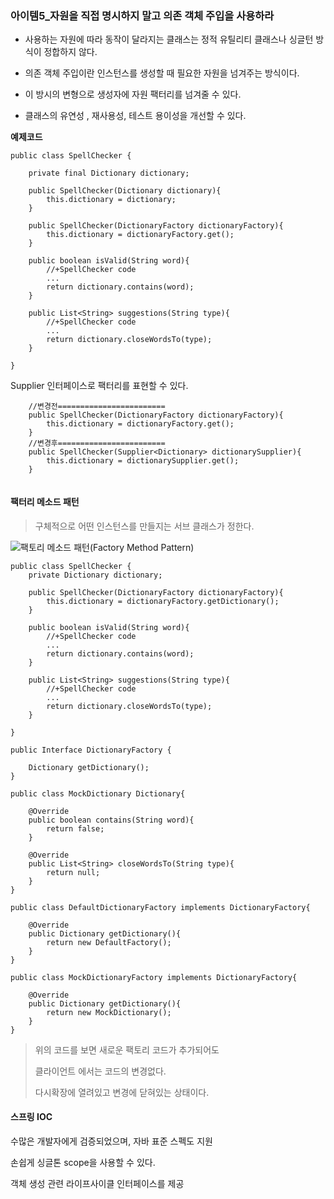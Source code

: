 
### 아이템5_자원을 직접 명시하지 말고 의존 객체 주입을 사용하라

- 사용하는 자원에 따라 동작이 달라지는 클래스는 정적 유틸리티 클래스나 싱글턴 방식이 정합하지 않다.
- 의존 객체 주입이란 인스턴스를 생성할 때 필요한 자원을 넘겨주는 방식이다.
- 이 방시의 변형으로 생성자에 자원 팩터리를 넘겨줄 수 있다.

- 클래스의 유연성 , 재사용성, 테스트 용이성을 개선할 수 있다.



**예제코드**

```
public class SpellChecker {
	
	private final Dictionary dictionary;
	
	public SpellChecker(Dictionary dictionary){
		this.dictionary = dictionary;
	}
	
	public SpellChecker(DictionaryFactory dictionaryFactory){
		this.dictionary = dictionaryFactory.get();
	}
	
	public boolean isValid(String word){
		//+SpellChecker code
		...
		return dictionary.contains(word);
	}
	
	public List<String> suggestions(String type){
		//+SpellChecker code
		...
		return dictionary.closeWordsTo(type);
	}
	
}
```





Supplier<T> 인터페이스로 팩터리를 표현할 수 있다.

```
	//변경전========================
	public SpellChecker(DictionaryFactory dictionaryFactory){
		this.dictionary = dictionaryFactory.get();
	}
	//변경후========================
	public SpellChecker(Supplier<Dictionary> dictionarySupplier){
		this.dictionary = dictionarySupplier.get();
	}
	
```



#### **팩터리 메소드 패턴**

> 구체적으로 어떤 인스턴스를 만들지는 서브 클래스가 정한다.

![팩토리 메소드 패턴(Factory Method Pattern)](https://t1.daumcdn.net/cfile/tistory/9999D8385BE5725009)



```
public class SpellChecker {
	private Dictionary dictionary;
	
	public SpellChecker(DictionaryFactory dictionaryFactory){
		this.dictionary = dictionaryFactory.getDictionary();
	}
	
	public boolean isValid(String word){
		//+SpellChecker code
		...
		return dictionary.contains(word);
	}
	
	public List<String> suggestions(String type){
		//+SpellChecker code
		...
		return dictionary.closeWordsTo(type);
	}

}
```



```
public Interface DictionaryFactory {

	Dictionary getDictionary();
}
```

```
public class MockDictionary Dictionary{

	@Override
	public boolean contains(String word){
		return false;
	}
	
	@Override
	public List<String> closeWordsTo(String type){
		return null;
	}
}
```



```
public class DefaultDictionaryFactory implements DictionaryFactory{

	@Override
	public Dictionary getDictionary(){
		return new DefaultFactory();
	}
}
```



```
public class MockDictionaryFactory implements DictionaryFactory{

	@Override
	public Dictionary getDictionary(){
		return new MockDictionary();
	}
}
```



> 위의 코드를 보면 새로운 팩토리 코드가 추가되어도 
>
> 클라이언트 에서는 코드의 변경없다.
>
> 다시확장에 열려있고 변경에 닫혀있는 상태이다.



#### 스프링 IOC

수많은 개발자에게 검증되었으며, 자바 표준 스펙도 지원

손쉽게 싱글톤 scope을 사용할 수 있다.

객체 생성 관련 라이프사이클 인터페이스를 제공
